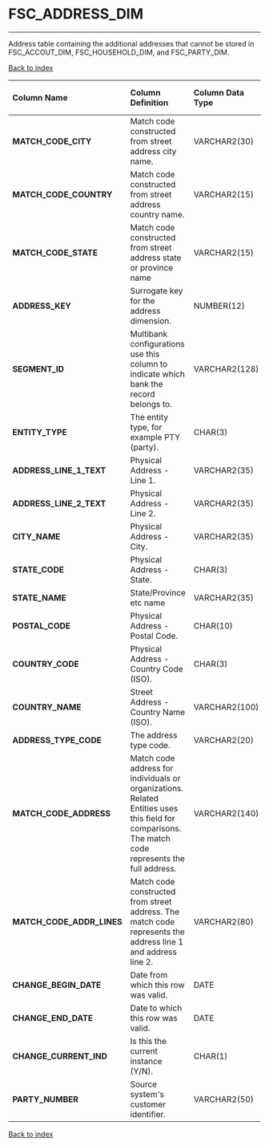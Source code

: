 # FSC_ADDRESS_DIM

---

Address table containing the additional addresses that cannot be stored in FSC_ACCOUT_DIM, FSC_HOUSEHOLD_DIM, and FSC_PARTY_DIM.

[Back to index](./index.md)

| Column Name               | Column Definition                                                                                                                                  | Column Data Type   | Column Null Option   | PK   | FK   |
|:--------------------------|:---------------------------------------------------------------------------------------------------------------------------------------------------|:-------------------|:---------------------|:-----|:-----|
| **MATCH_CODE_CITY**       | Match code constructed from street address city name.                                                                                              | VARCHAR2(30)       | Null                 | No   | No   |
| **MATCH_CODE_COUNTRY**    | Match code constructed from street address country name.                                                                                           | VARCHAR2(15)       | Null                 | No   | No   |
| **MATCH_CODE_STATE**      | Match code constructed from street address state or province name                                                                                  | VARCHAR2(15)       | Null                 | No   | No   |
| **ADDRESS_KEY**           | Surrogate key for the address dimension.                                                                                                           | NUMBER(12)         | Not Null             | Yes  | No   |
| **SEGMENT_ID**            | Multibank configurations use this column to indicate which bank the record belongs to.                                                             | VARCHAR2(128)      | Not Null             | Yes  | No   |
| **ENTITY_TYPE**           | The entity type, for example PTY (party).                                                                                                          | CHAR(3)            | Null                 | No   | No   |
| **ADDRESS_LINE_1_TEXT**   | Physical Address - Line 1.                                                                                                                         | VARCHAR2(35)       | Null                 | No   | No   |
| **ADDRESS_LINE_2_TEXT**   | Physical Address - Line 2.                                                                                                                         | VARCHAR2(35)       | Null                 | No   | No   |
| **CITY_NAME**             | Physical Address - City.                                                                                                                           | VARCHAR2(35)       | Null                 | No   | No   |
| **STATE_CODE**            | Physical Address - State.                                                                                                                          | CHAR(3)            | Null                 | No   | No   |
| **STATE_NAME**            | State/Province etc name                                                                                                                            | VARCHAR2(35)       | Null                 | No   | No   |
| **POSTAL_CODE**           | Physical Address - Postal Code.                                                                                                                    | CHAR(10)           | Null                 | No   | No   |
| **COUNTRY_CODE**          | Physical Address - Country Code (ISO).                                                                                                             | CHAR(3)            | Null                 | No   | No   |
| **COUNTRY_NAME**          | Street Address - Country Name (ISO).                                                                                                               | VARCHAR2(100)      | Null                 | No   | No   |
| **ADDRESS_TYPE_CODE**     | The address type code.                                                                                                                             | VARCHAR2(20)       | Null                 | No   | No   |
| **MATCH_CODE_ADDRESS**    | Match code address for individuals or organizations. Related Entities uses this field for comparisons. The match code represents the full address. | VARCHAR2(140)      | Null                 | No   | No   |
| **MATCH_CODE_ADDR_LINES** | Match code constructed from street address. The match code represents the address line 1 and address line 2.                                       | VARCHAR2(80)       | Null                 | No   | No   |
| **CHANGE_BEGIN_DATE**     | Date from which this row was valid.                                                                                                                | DATE               | Null                 | No   | No   |
| **CHANGE_END_DATE**       | Date to which this row was valid.                                                                                                                  | DATE               | Not Null             | No   | No   |
| **CHANGE_CURRENT_IND**    | Is this the current instance (Y/N).                                                                                                                | CHAR(1)            | Not Null             | No   | No   |
| **PARTY_NUMBER**          | Source system's customer identifier\.                                                                                                              | VARCHAR2(50)       | Null                 | No   | Yes  |

[Back to index](./index.md)